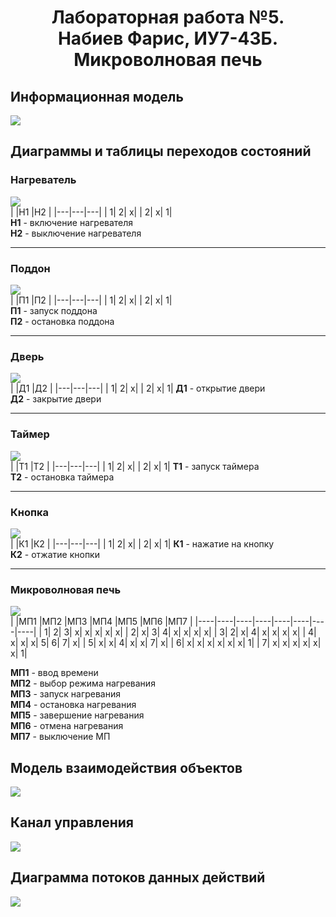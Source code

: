 # <center>Лабораторная работа №5.<br/> Набиев Фарис, ИУ7-43Б.<br/> Микроволновая печь</center>

## Информационная модель
![](./im.png)

## Диаграммы и таблицы переходов состояний

### Нагреватель
![](./dps_n.png)  
|   |Н1 |Н2 |
|---|---|---|
|  1|  2|  x|
|  2|  x|  1|  
**Н1** - включение нагревателя  
**Н2** - выключение нагревателя  

***
### Поддон
![](./dps_p.png)  
|   |П1 |П2 |
|---|---|---|
|  1|  2|  x|
|  2|  x|  1|  
**П1** - запуск поддона  
**П2** - остановка поддона  

***
### Дверь
![](./dps_d.png)  
|   |Д1 |Д2 |
|---|---|---|
|  1|  2|  x|
|  2|  x|  1|
**Д1** - открытие двери  
**Д2** - закрытие двери  

***
### Таймер
![](./dps_t.png)  
|   |Т1 |Т2 |
|---|---|---|
|  1|  2|  x|
|  2|  x|  1|
**Т1** - запуск таймера  
**Т2** - остановка таймера  

***
### Кнопка
![](./dps_b.png)  
|   |К1 |К2 |
|---|---|---|
|  1|  2|  x|
|  2|  x|  1|
**К1** - нажатие на кнопку  
**К2** - отжатие кнопки  

***
### Микроволновая печь
![](./dps_mp.png)  
|    |МП1 |МП2 |МП3 |МП4 |МП5 |МП6 |МП7 |
|----|----|----|----|----|----|----|----|
|   1|   2|   3|   x|   x|   x|   x|   x|
|   2|   x|   3|   4|   x|   x|   x|   x|
|   3|   2|   x|   4|   x|   x|   x|   x|
|   4|   x|   x|   x|   5|   6|   7|   x|
|   5|   x|   x|   4|   x|   x|   7|   x|
|   6|   x|   x|   x|   x|   x|   x|   1|
|   7|   x|   x|   x|   x|   x|   x|   1|

**МП1** - ввод времени  
**МП2** - выбор режима нагревания  
**МП3** - запуск нагревания  
**МП4** - остановка нагревания  
**МП5** - завершение нагревания  
**МП6** - отмена нагревания  
**МП7** - выключение МП  

## Модель взаимодействия объектов
![](./mvo.png)  

## Канал управления
![](./control_ch.png)

## Диаграмма потоков данных действий 
![](./dsda.png)
